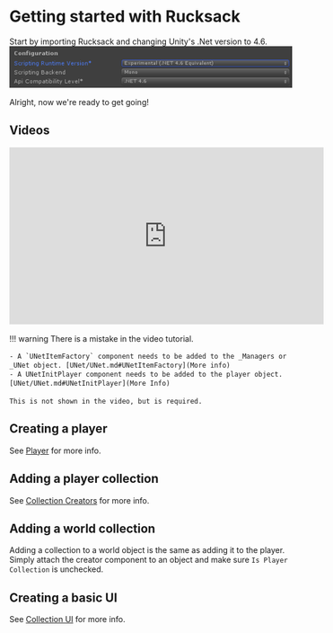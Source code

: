 # Getting started with Rucksack

Start by importing Rucksack and changing Unity's .Net version to 4.6.
![Net4.6](Assets/Net46.png)

Alright, now we're ready to get going!

## Videos

<iframe width="560" height="315" src="https://www.youtube.com/embed/fQXOAHr50ag" frameborder="0" allow="autoplay; encrypted-media" allowfullscreen></iframe>

!!! warning
	There is a mistake in the video tutorial.
	
	- A `UNetItemFactory` component needs to be added to the _Managers or _UNet object. [UNet/UNet.md#UNetItemFactory](More info)
	- A UNetInitPlayer component needs to be added to the player object. [UNet/UNet.md#UNetInitPlayer](More Info)
	
	This is not shown in the video, but is required.

## Creating a player

See [Player](General/Player.md) for more info.

## Adding a player collection

See [Collection Creators](Collections/CollectionCreators.md) for more info.

## Adding a world collection

Adding a collection to a world object is the same as adding it to the player. Simply attach the creator component to an object and make sure `Is Player Collection` is unchecked.

## Creating a basic UI

See [Collection UI](Collections/CollectionUI.md) for more info.
